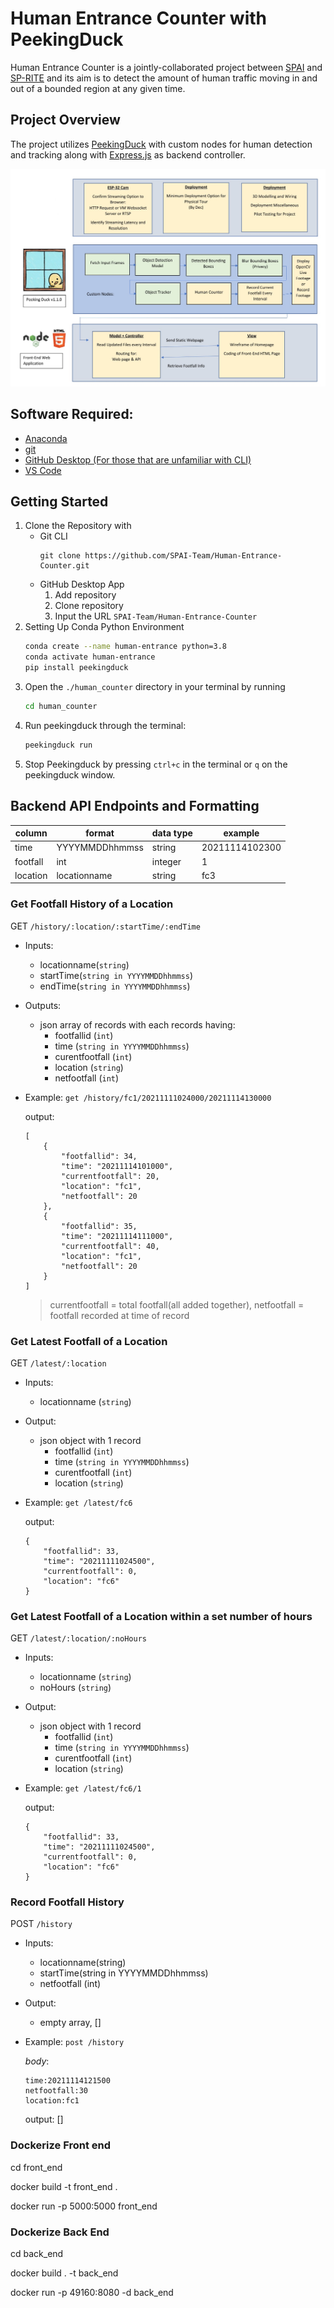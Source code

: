 # Human Entrance Counter with PeekingDuck
Human Entrance Counter is a jointly-collaborated project between [SPAI](https://www.instagram.com/spai.sp/) and [SP-RITE](https://www.instagram.com/sp.riteclub/) and its aim is to detect the amount of human traffic moving in and out of a bounded region at any given time.

## Project Overview

The project utilizes [PeekingDuck](https://github.com/aimakerspace/PeekingDuck) with custom nodes for human detection and tracking along with [Express.js](https://expressjs.com/) as backend controller.

![tech-stack.png](tech-stack.jpg)


## Software Required:
- [Anaconda](https://www.anaconda.com/products/individual)
- [git](https://git-scm.com/downloads)
- [GitHub Desktop (For those that are unfamiliar with CLI)](https://desktop.github.com/)
- [VS Code](https://code.visualstudio.com/)

## Getting Started
1. Clone the Repository with 
    - Git CLI
        ```
        git clone https://github.com/SPAI-Team/Human-Entrance-Counter.git
        ```
    - GitHub Desktop App
        1. Add repository
        2. Clone repository
        3. Input the URL `SPAI-Team/Human-Entrance-Counter`
2. Setting Up Conda Python Environment
    ```bash
    conda create --name human-entrance python=3.8
    conda activate human-entrance
    pip install peekingduck
    ```
3. Open the `./human_counter` directory in your terminal by running
    ```bash
    cd human_counter
    ```
4. Run peekingduck through the terminal:
    ```bash
    peekingduck run
    ```
5. Stop Peekingduck by pressing `ctrl+c` in the terminal or `q` on the peekingduck window.

## Backend API Endpoints and Formatting

| column      | format              | data type       |example          |
| ---         | ---                 | ---             | ---             |
| time        | YYYYMMDDhhmmss      | string          |20211114102300   |
| footfall    | int                 | integer         |1                |
| location    | locationname        | string          |fc3              |

### Get Footfall History of a Location

GET `/history/:location/:startTime/:endTime`
- Inputs: 
    - locationname(`string`)
    - startTime(`string in YYYYMMDDhhmmss`)
    - endTime(`string in YYYYMMDDhhmmss`)
- Outputs: 
    - json array of records with each records having:
        - footfallid (`int`)
        - time (`string in YYYYMMDDhhmmss`)
        - curentfootfall (`int`)
        - location (`string`)
        - netfootfall (`int`)
- Example:
    ```get /history/fc1/20211111024000/20211114130000```

    output:
    ```
    [
        {
            "footfallid": 34,
            "time": "20211114101000",
            "currentfootfall": 20,
            "location": "fc1",
            "netfootfall": 20
        },
        {
            "footfallid": 35,
            "time": "20211114111000",
            "currentfootfall": 40,
            "location": "fc1",
            "netfootfall": 20
        }
    ]
    ```
    > currentfootfall = total footfall(all added together), netfootfall = footfall recorded at time of record

### Get Latest Footfall of a Location
GET `/latest/:location`
- Inputs: 
    - locationname (`string`)
- Output: 
    - json object with 1 record
        - footfallid (`int`)
        - time (`string in YYYYMMDDhhmmss`)
        - curentfootfall (`int`)
        - location (`string`)
- Example:
    ```get /latest/fc6```

    output:
    ```
    {
        "footfallid": 33,
        "time": "20211111024500",
        "currentfootfall": 0,
        "location": "fc6"
    }
    ```
    
### Get Latest Footfall of a Location within a set number of hours
GET `/latest/:location/:noHours`
- Inputs: 
    - locationname (`string`)
    - noHours (`string`)
- Output: 
    - json object with 1 record
        - footfallid (`int`)
        - time (`string in YYYYMMDDhhmmss`)
        - curentfootfall (`int`)
        - location (`string`)
- Example:
    ```get /latest/fc6/1```

    output:
    ```
    {
        "footfallid": 33,
        "time": "20211111024500",
        "currentfootfall": 0,
        "location": "fc6"
    }
    ```
    
### Record Footfall History
POST `/history`
- Inputs: 
    - locationname(string)
    - startTime(string in YYYYMMDDhhmmss)
    - netfootfall (int)
- Output: 
    - empty array, []
- Example:
    ```post /history```

    _body_:
    ```
    time:20211114121500
    netfootfall:30
    location:fc1
    ```
    output: []
### Dockerize Front end
cd front_end

docker build -t front_end .

docker run -p 5000:5000 front_end

### Dockerize Back End
cd back_end

docker build . -t back_end

docker run -p 49160:8080 -d back_end
